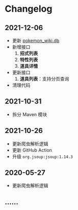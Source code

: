 # Changelog

## 2021-12-06

- 更新 [pokemon_wiki.db](https://github.com/fantasticmao/pokemon-wiki/blob/master/pokemon_wiki.db)
- 新增接口
    1. **招式列表**
    2. **特性列表**
    3. **道具详情**
- 更新接口
    1. **道具列表**：支持分页查询
- 清理代码

## 2021-10-31

- 拆分 Maven 模块

## 2021-10-26

- 更新爬虫解析逻辑
- 更新 GitHub Action
- 升级 `org.jsoup:jsoup:1.14.3`

## 2020-05-27

- 更新爬虫解析逻辑

## ......